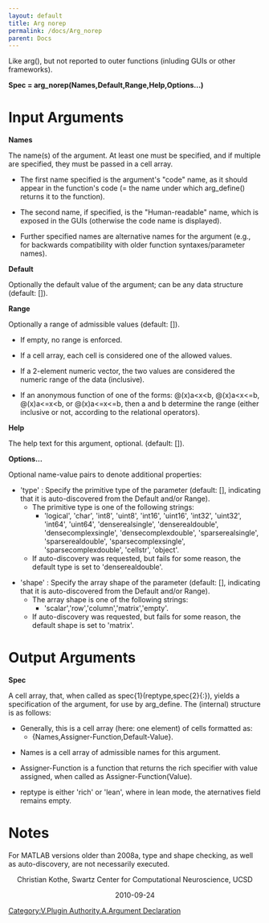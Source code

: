```yaml
---
layout: default
title: Arg norep
permalink: /docs/Arg_norep
parent: Docs
---
```


Like arg(), but not reported to outer functions (inluding GUIs or other
frameworks).

**Spec = arg_norep(Names,Default,Range,Help,Options...)**

# Input Arguments

**Names**

The name(s) of the argument. At least one must be specified, and if
multiple are specified, they must be passed in a cell array.

  - The first name specified is the argument's "code" name, as it should
    appear in the function's code (= the name under which arg_define()
    returns it to the function).

<!-- end list -->

  - The second name, if specified, is the "Human-readable" name, which
    is exposed in the GUIs (otherwise the code name is displayed).

<!-- end list -->

  - Further specified names are alternative names for the argument
    (e.g., for backwards compatibility with older function
    syntaxes/parameter names).

**Default**

Optionally the default value of the argument; can be any data structure
(default: \[\]).

**Range**

Optionally a range of admissible values (default: \[\]).

  - If empty, no range is enforced.

<!-- end list -->

  - If a cell array, each cell is considered one of the allowed values.

<!-- end list -->

  - If a 2-element numeric vector, the two values are considered the
    numeric range of the data (inclusive).

<!-- end list -->

  - If an anonymous function of one of the forms: @(x)a\<x\<b,
    @(x)a\<x\<=b, @(x)a\<=x\<b, or @(x)a\<=x\<=b, then a and b determine
    the range (either inclusive or not, according to the relational
    operators).

**Help**

The help text for this argument, optional. (default: \[\]).

**Options...**

Optional name-value pairs to denote additional properties:

  - 'type' : Specify the primitive type of the parameter (default: \[\],
    indicating that it is auto-discovered from the Default and/or
    Range).
      - The primitive type is one of the following strings:
          - 'logical', 'char', 'int8', 'uint8', 'int16', 'uint16',
            'int32', 'uint32', 'int64', 'uint64', 'denserealsingle',
            'denserealdouble', 'densecomplexsingle',
            'densecomplexdouble', 'sparserealsingle',
            'sparserealdouble', 'sparsecomplexsingle',
            'sparsecomplexdouble', 'cellstr', 'object'.
      - If auto-discovery was requested, but fails for some reason, the
        default type is set to 'denserealdouble'.

<!-- end list -->

  - 'shape' : Specify the array shape of the parameter (default: \[\],
    indicating that it is auto-discovered from the Default and/or
    Range).
      - The array shape is one of the following strings:
          - 'scalar','row','column','matrix','empty'.
      - If auto-discovery was requested, but fails for some reason, the
        default shape is set to 'matrix'.

# Output Arguments

**Spec**

A cell array, that, when called as spec{1}(reptype,spec{2}{:}), yields a
specification of the argument, for use by arg_define. The (internal)
structure is as follows:

  - Generally, this is a cell array (here: one element) of cells
    formatted as:
      - {Names,Assigner-Function,Default-Value}.

<!-- end list -->

  - Names is a cell array of admissible names for this argument.

<!-- end list -->

  - Assigner-Function is a function that returns the rich specifier with
    value assigned, when called as Assigner-Function(Value).

<!-- end list -->

  - reptype is either 'rich' or 'lean', where in lean mode, the
    aternatives field remains empty.

# Notes

For MATLAB versions older than 2008a, type and shape checking, as well
as auto-discovery, are not necessarily executed.

<center>

Christian Kothe, Swartz Center for Computational Neuroscience, UCSD

</center>

<center>

2010-09-24

</center>

[Category:V.Plugin Authority.A.Argument
Declaration](/Category:V.Plugin_Authority.A.Argument_Declaration "wikilink")